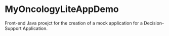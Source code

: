 # MyOncologyLiteAppDemo
Front-end Java proejct for the creation of a mock application for a Decision-Support Application. 
